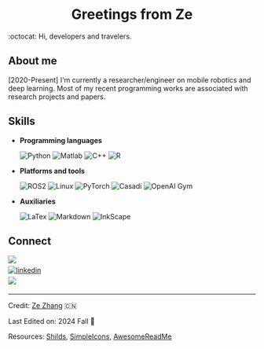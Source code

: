 <h1 align="center"><b> Greetings from Ze </b></h1>

:octocat: Hi, developers and travelers.

## About me
[2020-Present] I'm currently a researcher/engineer on mobile robotics and deep learning. Most of my recent programming works are associated with research projects and papers.

## Skills
- **Programming languages**

    ![Python](https://img.shields.io/badge/Python%20-%2314354C.svg?style=for-the-badge&logo=python&logoColor=white)
    ![Matlab](https://img.shields.io/badge/Matlab%20-%23F77712.svg?style=for-the-badge&logo=matrix&logoColor=white)
    ![C++](https://img.shields.io/badge/C++%20-%2300599C.svg?style=for-the-badge&logo=c%2B%2B&logoColor=white)
    ![R](https://img.shields.io/badge/R%20-%23276DC3.svg?style=for-the-badge&logo=R&logoColor=white)

- **Platforms and tools**

    ![ROS2](https://img.shields.io/badge/ROS2%20-%2322314E.svg?style=for-the-badge&logo=ros&logoColor=white)
    ![Linux](https://img.shields.io/badge/Linux-FCC624?style=for-the-badge&logo=linux&logoColor=black)
    ![PyTorch](https://img.shields.io/badge/PyTorch-EE4C2C?style=for-the-badge&logo=PyTorch&logoColor=black)
    ![Casadi](https://img.shields.io/badge/Casadi-DC0000?style=for-the-badge)
    ![OpenAI Gym](https://img.shields.io/badge/Gymnasium-00B3E6?style=for-the-badge&logo=openaigym&logoColor=black)

- **Auxiliaries**

    ![LaTex](https://img.shields.io/badge/LaTex-008080?style=for-the-badge&logo=Latex&logoColor=black)
    ![Markdown](https://img.shields.io/badge/markdown-%23000000.svg?style=for-the-badge&logo=markdown&logoColor=white)
    ![InkScape](https://img.shields.io/badge/InkScape-D9D9DB?style=for-the-badge&logo=InkScape&logoColor=black)

## Connect

<a href="mailto:zhze@chalmers.se" target="_blank">
<img src="https://img.shields.io/badge/Work (Chalmers): Ze Zhang-%2300B3E6.svg?style=for-the-badge&logo=mail.ru&logoColor=white" t=mail style="margin-bottom: 5px;"/>
</a>

<br>

<a href="https://www.linkedin.com/in/zhze17819/" target="_blank">
<img src="https://img.shields.io/badge/linkedin: Ze Zhang-%2300acee.svg?color=405DE6&style=for-the-badge&logo=linkedin&logoColor=white" alt=linkedin style="margin-bottom: 5px;"/>
</a>

<br>

<a href="mailto:zhze.zhang@gmail.com" target="_blank">
<img src="https://img.shields.io/badge/gmail:  ZHZE.ZHANG-%23EA4335.svg?style=for-the-badge&logo=gmail&logoColor=white" t=mail style="margin-bottom: 5px;" />
</a>





---

Credit: [Ze Zhang](https://github.com/Woodenonez) :cn:

<!-- :seedling: :palm_tree: :fallen_leaf: :snowflake: -->
Last Edited on: 2024 Fall :fallen_leaf:

Resources: [Shilds](https://shields.io/badges), [SimpleIcons](https://simpleicons.org/), [AwesomeReadMe](https://github.com/durgeshsamariya/awesome-github-profile-readme-templates/)
